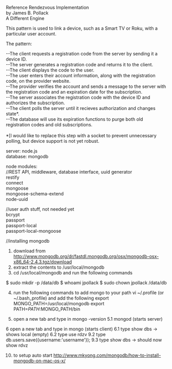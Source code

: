 Reference Rendezvous Implementation<br>
by James B. Pollack<br>
A Different Engine<br>

This pattern is used to link a device, such as a Smart TV or Roku, with a particular user account.<br>

The pattern:<br>

--The client requests a registration code from the server by sending it a device ID.<br>
--The server generates a registration code and returns it to the client.<br>
--The client displays the code to the user.<br>
--The user enters their account information, along with the registration code, on the provider website.<br>
--The provider verifies the account and sends a message to the server with the registration code and an expiration date for the subscription.<br>
--The server associates the registration code with the device ID and authorizes the subscription.<br>
--The client polls the server until it recieves authorization and changes state*.<br>
--The database will use its expiration functions to purge both old registration codes and old subscriptions.<br>
<br>
*[I would like to replace this step with a socket to prevent unnecessary polling, but device support is not yet robust.<br>




server: node.js<br>
database: mongodb<br>

node modules: <br>
//REST API, middleware, database interface, uuid generator<br>
restify<br>
connect<br>
mongoose<br>
mongoose-schema-extend<br>
node-uuid<br>


//user auth stuff, not needed yet<br>
bcrypt<br>
passport<br>
passport-local<br>
passport-local-mongoose<br>

//installing mongodb
1. download from http://www.mongodb.org/dr/fastdl.mongodb.org/osx/mongodb-osx-x86_64-2.4.3.tgz/download
2. extract the contents to /usr/local/mongodb
3. cd /usr/local/mongodb and run the following commands 

$ sudo mkdir -p /data/db
$ whoami
jpollack
$ sudo chown jpollack /data/db


4. run the following commands to add mongo to your path
vi ~/.profile (or ~/.bash_profile) and add the following
export MONGO_PATH=/usr/local/mongodb
export PATH=$PATH:$MONGO_PATH/bin

5. open a new tab and type in mongo -version 
5.1 mongod (starts server)

6 open a new tab and type in mongo (starts client) 
6.1 type show dbs -> shows local (empty)
6.2 type use rdzv
9.2 type db.users.save({username:'username'});
9.3 type show dbs -> should now show rdvz

10. to setup auto start http://www.mkyong.com/mongodb/how-to-install-mongodb-on-mac-os-x/
